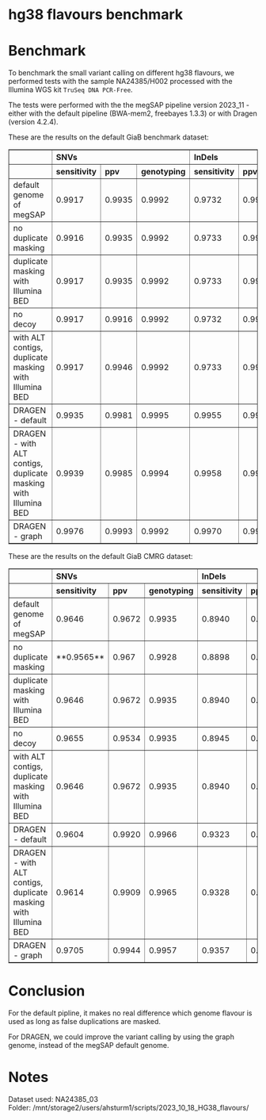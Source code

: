# hg38 flavours benchmark

# Benchmark

To benchmark the small variant calling on different hg38 flavours, we performed tests with the sample NA24385/H002 processed with the Illumina WGS kit `TruSeq DNA PCR-Free`.  

The tests were performed with the the megSAP pipeline version 2023_11 - either with the default pipeline (BWA-mem2, freebayes 1.3.3) or with Dragen (version 4.2.4).  

These are the results on the default GiaB benchmark dataset: 
<table border=1>
<tr><th></th><th colspan=3 align=left>SNVs</th><th colspan=3 align=left>InDels</th></tr>
<tr><th></th><th align=left>sensitivity</th><th align=left>ppv</th><th align=left>genotyping</th><th align=left>sensitivity</th><th align=left>ppv</th><th align=left>genotyping</th></tr>
<tr><td>default genome of megSAP</td><td>0.9917</td><td>0.9935</td><td>0.9992</td><td>0.9732</td><td>0.9932</td><td>0.9833</td></tr>
<tr><td>no duplicate masking</td><td>0.9916</td><td>0.9935</td><td>0.9992</td><td>0.9733</td><td>0.9932</td><td>0.9833</td></tr>
<tr><td>duplicate masking with Illumina BED</td><td>0.9917</td><td>0.9935</td><td>0.9992</td><td>0.9733</td><td>0.9932</td><td>0.9833</td></tr>
<tr><td>no decoy</td><td>0.9917</td><td>0.9916</td><td>0.9992</td><td>0.9732</td><td>0.9924</td><td>0.9833</td></tr>
<tr><td>with ALT contigs, duplicate masking with Illumina BED</td><td>0.9917</td><td>0.9946</td><td>0.9992</td><td>0.9733</td><td>0.9936</td><td>0.9833</td></tr>
<tr><td>DRAGEN - default</td><td>0.9935</td><td>0.9981</td><td>0.9995</td><td>0.9955</td><td>0.9972</td><td>0.9993</td></tr>
<tr><td>DRAGEN - with ALT contigs, duplicate masking with Illumina BED</td><td>0.9939</td><td>0.9985</td><td>0.9994</td><td>0.9958</td><td>0.9974</td><td>0.9993</td></tr>
<tr><td>DRAGEN - graph</td><td>0.9976</td><td>0.9993</td><td>0.9992</td><td>0.9970</td><td>0.9978</td><td>0.9992</td></tr>
</table>

These are the results on the default GiaB CMRG dataset: 
<table border=1>
<tr><th></th><th colspan=3 align=left>SNVs</th><th colspan=3 align=left>InDels</th></tr>
<tr><th></th><th align=left>sensitivity</th><th align=left>ppv</th><th align=left>genotyping</th><th align=left>sensitivity</th><th align=left>ppv</th><th align=left>genotyping</th></tr>
<tr><td>default genome of megSAP</td><td>0.9646</td><td>0.9672</td><td>0.9935</td><td>0.8940</td><td>0.9344</td><td>0.9618</td></tr>
<tr><td>no duplicate masking</td><td>**0.9565**</td><td>0.967</td><td>0.9928</td><td>0.8898</td><td>0.9341</td><td>0.9619</td></tr>
<tr><td>duplicate masking with Illumina BED</td><td>0.9646</td><td>0.9672</td><td>0.9935</td><td>0.8940</td><td>0.9344</td><td>0.9618</td></tr>
<tr><td>no decoy</td><td>0.9655</td><td>0.9534</td><td>0.9935</td><td>0.8945</td><td>0.9274</td><td>0.9616</td></tr>
<tr><td>with ALT contigs, duplicate masking with Illumina BED</td><td>0.9646</td><td>0.9672</td><td>0.9935</td><td>0.8940</td><td>0.9344</td><td>0.9618</td></tr>
<tr><td>DRAGEN - default</td><td>0.9604</td><td>0.9920</td><td>0.9966</td><td>0.9323</td><td>0.9248</td><td>0.9930</td></tr>
<tr><td>DRAGEN - with ALT contigs, duplicate masking with Illumina BED</td><td>0.9614</td><td>0.9909</td><td>0.9965</td><td>0.9328</td><td>0.9227</td><td>0.9930</td></tr>
<tr><td>DRAGEN - graph</td><td>0.9705</td><td>0.9944</td><td>0.9957</td><td>0.9357</td><td>0.9243</td><td>0.9936</td></tr>
</table>

# Conclusion

For the default pipline, it makes no real difference which genome flavour is used as long as false duplications are masked.

For DRAGEN, we could improve the variant calling by using the graph genome, instead of the megSAP default genome.

# Notes

Dataset used: NA24385_03  
Folder: /mnt/storage2/users/ahsturm1/scripts/2023_10_18_HG38_flavours/  
